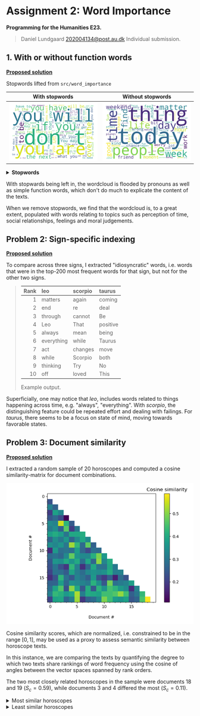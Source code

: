 # Assignment 2: Word Importance

**Programming for the Humanities E23.**

>Daniel Lundgaard 202004134@post.au.dk
>Individual submission.

## 1. With or without function words

**[Proposed solution](./problem_01.py)**

Stopwords lifted from `src/word_importance`

With stopwords                                       | Without stopwords                                 |
:---------------------------------------------------:|:-------------------------------------------------:|
![With stopwords](wordcloud_including_stopwords.png) | ![Without stopwords](wordcloud_no_stopwords.png)  |

<details><summary><b>Stopwords</b></summary>
a about above after again against ain all am an and any are aren aren't as at be because been before being below between both but by can couldn couldn't d did didn didn't do does doesn doesn't doing don don't down during each few for from further had hadn hadn't has hasn hasn't have haven haven't having he her here hers herself him himself his how i if in into is isn isn't it it's its itself just ll m ma me mightn mightn't more most mustn mustn't my myself needn needn't no nor not now o of off on once only or other our ours ourselves out over own re s same shan shan't she she's should should've shouldn shouldn't so some such t than that that'll the their theirs them themselves then there these they this those through to too under until up ve very was wasn wasn't we were weren weren't what when where which while who whom why will with won won't wouldn wouldn't y you you'd you'll you're you've your yours yourself yourselves could he'd he'll he's here's how's i'd i'll i'm i've let's ought she'd she'll that's there's they'd they'll they're they've we'd we'll we're we've what's when's where's who's why's would able abst accordance according accordingly across act actually added adj affected affecting affects afterwards ah almost alone along already also although always among amongst announce another anybody anyhow anymore anyone anything anyway anyways anywhere apparently approximately arent arise around aside ask asking auth available away awfully b back became become becomes becoming beforehand begin beginning beginnings begins behind believe beside besides beyond biol brief briefly c ca came cannot can't cause causes certain certainly co com come comes contain containing contains couldnt date different done downwards due e ed edu effect eg eight eighty either else elsewhere end ending enough especially et etc even ever every everybody everyone everything everywhere ex except f far ff fifth first five fix followed following follows former formerly forth found four furthermore g gave get gets getting give given gives giving go goes gone got gotten h happens hardly hed hence hereafter hereby herein heres hereupon hes hi hid hither home howbeit however hundred id ie im immediate immediately importance important inc indeed index information instead invention inward itd it'll j k keep keeps kept kg km know known knows l largely last lately later latter latterly least less lest let lets like liked likely line little 'll look looking looks ltd made mainly make makes many may maybe mean means meantime meanwhile merely mg might million miss ml moreover mostly mr mrs much mug must n na name namely nay nd near nearly necessarily necessary need needs neither never nevertheless new next nine ninety nobody non none nonetheless noone normally nos noted nothing nowhere obtain obtained obviously often oh ok okay old omitted one ones onto ord others otherwise outside overall owing p page pages part particular particularly past per perhaps placed please plus poorly possible possibly potentially pp predominantly present previously primarily probably promptly proud provides put q que quickly quite qv r ran rather rd readily really recent recently ref refs regarding regardless regards related relatively research respectively resulted resulting results right run said saw say saying says sec section see seeing seem seemed seeming seems seen self selves sent seven several shall shed shes show showed shown showns shows significant significantly similar similarly since six slightly somebody somehow someone somethan something sometime sometimes somewhat somewhere soon sorry specifically specified specify specifying still stop strongly sub substantially successfully sufficiently suggest sup sure take taken taking tell tends th thank thanks thanx thats that've thence thereafter thereby thered therefore therein there'll thereof therere theres thereto thereupon there've theyd theyre think thou though thoughh thousand throug throughout thru thus til tip together took toward towards tried tries truly try trying ts twice two u un unfortunately unless unlike unlikely unto upon ups us use used useful usefully usefulness uses using usually v value various 've via viz vol vols vs w want wants wasnt way wed welcome went werent whatever what'll whats whence whenever whereafter whereas whereby wherein wheres whereupon wherever whether whim whither whod whoever whole who'll whomever whos whose widely willing wish within without wont words world wouldnt www x yes yet youd youre z zero a's ain't allow allows apart appear appreciate appropriate associated best better c'mon c's cant changes clearly concerning consequently consider considering corresponding course currently definitely described despite entirely exactly example going greetings hello help hopefully ignored inasmuch indicate indicated indicates inner insofar it'd keep keeps novel presumably reasonably second secondly sensible serious seriously sure t's third thorough thoroughly three well wonder
</details>

With stopwards being left in, the wordcloud is flooded by pronouns as well as simple function words, which don't do much to explicate the content of the texts.

When we remove stopwords, we find that the wordcloud is, to a great extent, populated with words relating to topics such as perception of time, social relationships, feelings and moral judgements.

## Problem 2: Sign-specific indexing

**[Proposed solution](./problem_02.py)**

To compare across three signs, I extracted "idiosyncratic" words, i.e. words that were in the top-200 most frequent words for that sign, but not for the other two signs.

>|   Rank | leo        | scorpio   | taurus   |
>|-------:|:-----------|:----------|:---------|
>|      1 | matters    | again     | coming   |
>|      2 | end        | re        | deal     |
>|      3 | through    | cannot    | Be       |
>|      4 | Leo        | That      | positive |
>|      5 | always     | mean      | being    |
>|      6 | everything | while     | Taurus   |
>|      7 | act        | changes   | move     |
>|      8 | while      | Scorpio   | both     |
>|      9 | thinking   | Try       | No       |
>|     10 | off        | loved     | This     |
>
>Example output.

Superficially, one may notice that *leo*, includes words related to things happening across time, e.g. "always", "everything". With *scorpio*, the distinguishing feature could be repeated effort and dealing with failings. For *taurus*, there seems to be a focus on state of mind, moving towards favorable states.

## Problem 3: Document similarity

**[Proposed solution](./problem_03.py)**

I extracted a random sample of 20 horoscopes and computed a cosine similarity-matrix for document combinations.

![Cosine similarities](cosine_similarities.png)

Cosine similarity scores, which are normalized, i.e. constrained to be in the range $[0, 1]$, may be used as a proxy to assess semantic similarity between horoscope texts. 

In this instance, we are comparing the texts by quantifying the degree to which two texts share  rankings of word frequency using the cosine of angles between the vector spaces spanned by rank orders.

The two most closely related horoscopes in the sample were documents 18 and 19 ($S_c = 0.59$), while documents 3 and 4 differed the most ($S_c = 0.11$).

<details><summary>Most similar horoscopes</summary>

Document 18

*Someone you live or work with needs your support and maybe a shoulder to cry on and being the nice Cancer you are you will do what you can to assist them It may be emotionally draining but you have been through this kind of scene many times before*

Document 19

*You are being sent certain warning signals and if you take notice of them and what they are trying to tell you then the coming week should be a lot of fun However if you ignore them you may make a mistake that is both embarrassing and costly*
</details>

<details><summary>Least similar horoscopes</summary>

Document 3

*There is always something to be thankful for and there is always something to look forward to so do what you have to do today with a smile on your face Your positive attitude is sure to cheer up those who are feeling sad*

Document 4

*It does not matter what life throws at you over the next few days you will handle it all with ease The Sun in your fellow Earth sign of Taurus gives you endless self confidence the kind that makes even the impossible look easy*
</details>